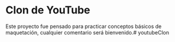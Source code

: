 # Clon de YouTube

Este proyecto fue pensado para practicar conceptos básicos de maquetación, cualquier comentario será bienvenido.# youtubeClon
